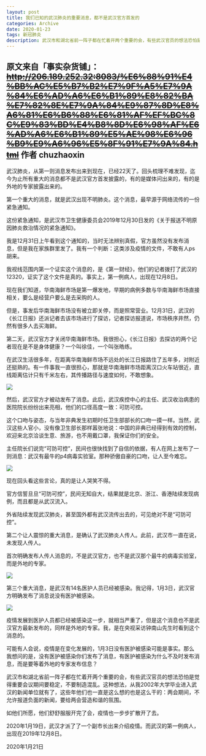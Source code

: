 ```yaml
---
layout: post
title: 我们已知的武汉肺炎的重要消息，都不是武汉官方首发的
categories: Archive
date: 2020-01-23
tags: 新冠肺炎
description: 武汉市和湖北省前一阵子都在忙着开两个重要的会，有些武汉官员的想法恐怕是觉得重要会议期间要稳定，不要制造混乱。这种想法，从我2002年大学毕业进入武汉的新闻单位就有了，这些年他们也一直是这么想的也是这么干的：两会期间，不允许报道负面的新闻，要给两会营造和谐的氛围。
---
```


原文来自「事实杂货铺」：~~<http://206.189.252.32:8083/%E6%88%91%E4%BB%AC%E5%B7%B2%E7%9F%A5%E7%9A%84%E6%AD%A6%E6%B1%89%E8%82%BA%E7%82%8E%E7%9A%84%E9%87%8D%E8%A6%81%E6%B6%88%E6%81%AF%EF%BC%8C%E9%83%BD%E4%B8%8D%E6%98%AF%E6%AD%A6%E6%B1%89%E5%AE%98%E6%96%B9%E9%A6%96%E5%8F%91%E7%9A%84.html>~~
作者 chuzhaoxin
---

武汉肺炎，从第一则消息发布出来到现在，已经22天了。回头梳理不难发现，迄今为止所有重大的消息都不是武汉官方首发披露的，有的是媒体问出来的，有的是外地的专家披露出来的。

第一个重大的消息，就是武汉出现不明肺炎。这个消息，最早源于网络流传的一份紧急通知。

这份紧急通知，是武汉市卫生健康委员会2019年12月30日发的《关于报送不明原因肺炎救治情况的紧急通知》。

我是12月31日上午看到这个通知的，当时无法辨别真假，官方虽然没有发布消息，但是我在家族群里发了。我有一个判断：这类涉及疫情的文件，不敢有人ps胡来。

我视线范围内第一个证实这个消息的，是《第一财经》，他们的记者拨打了武汉的12320，证实了这个文件是真的。事实上，第一例病人，出现在12月8日。

现在我们知道，华南海鲜市场是第一爆发地，早期的病例多数与华南海鲜市场直接相关，要么是经营户要么是去采购的人。

但是，事发后华南海鲜市场没有被立即关停，而是照常营业。12月31日，武汉的《长江日报》还派记者去该市场进行了探访，记者探访报道说，市场秩序井然，仍然有很多人去买海鲜。

第二天，武汉官方才关闭华南海鲜市场。我很担心，《长江日报》去探访的两个记者现在是不是身体健康？一个叫徐佳，一个叫张皓练。

在武汉生活很多年，在距离华南海鲜市场不远处的长江日报路住了五年多，对附近还挺熟的。有一件事我一直很担心，那就是华南海鲜市场距离汉口火车站很近，直线距离估计只有千米左右，其传播路径与速度如何，不敢想象。

![](https://i.loli.net/2020/01/23/3ME5lZPdIqhip8S.jpg)

然后，武汉官方才被动发布了消息。此后，武汉疾控中心的主任、武汉收治病患的医院院长纷纷出来亮相，他们的口径高度一致：可防可控。

这个口吻与姿态，与当年非典发生初期时任卫生部部长的口吻一摸一样。当然，武汉这些人官小，没有像卫生部长那样嚣张地说：中国的非典已经得到有效的控制，欢迎来北京洽谈生意、旅游，也不用戴口罩，我保证你们的安全。

主任院长们说完“可防可控”，民间也很快找到了自信的依据，有人在网上发布了一则消息：武汉有最牛的p4病毒实验室。那种骄傲自豪的口吻，让人至今难忘。

![](https://i.loli.net/2020/01/23/uZgNvrDczi7bQH9.jpg)

现在回头看这些言论，真的是让人哭笑不得。

官方信誓旦旦“可防可控”，民间无知自大，结果就是北京、浙江、香港陆续发现病例，而且都是从武汉流入。

外省陆续发现武汉肺炎，甚至国外都有武汉流传出去的，可见绝对不是“可防可控”。

第二个让人震惊的重大消息，是确认了武汉肺炎人传人。此前，武汉市一直在说，未发现人传人。

首次明确发布人传人消息的，不是武汉官方，也不是武汉那个最牛的病毒实验室，而是外地的专家。

![](https://i.loli.net/2020/01/23/WiFaouem51IbfO6.jpg)

第三个重大消息，是武汉有14名医护人员已经被感染。我记得，1月3日，武汉官方明确发布了消息说没有医护被感染。

![](https://i.loli.net/2020/01/23/WGFPebyNXtD2fiB.jpg)

疫情发展到医护人员都已经被感染这一步，就相当严重了，但是这个消息也不是武汉官方最新发布的，同样是外地的专家。我，是在央视采访钟南山先生时看到这个消息的。

可能有人会说，疫情是在变化发展的，1月3日没有医护被感染可能是事实。那么我想问的是，没有医护被感染你们发布了消息，有医护被感染为什么不及时发布消息，而是要等着外地的专家发布信息？

武汉市和湖北省前一阵子都在忙着开两个重要的会，有些武汉官员的想法恐怕是觉得重要会议期间要稳定，不要制造混乱。这种想法，从我2002年大学毕业进入武汉的新闻单位就有了，这些年他们也一直是这么想的也是这么干的：两会期间，不允许报道负面的新闻，要给两会营造和谐的氛围。

如他们所愿，他们舒舒服服开完了会，疫情也一步步扩散开了去。

2020年1月19日，武汉才派了了一个副市长出来介绍疫情。而武汉的第一例病人，出现在2019年12月8日。

2020年1月21日
